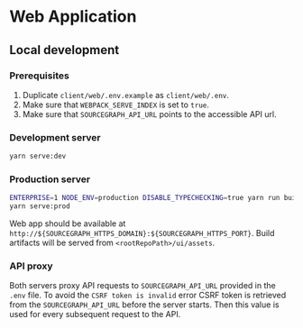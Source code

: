 # Web Application

## Local development

### Prerequisites

1. Duplicate `client/web/.env.example` as `client/web/.env`.
2. Make sure that `WEBPACK_SERVE_INDEX` is set to `true`.
3. Make sure that `SOURCEGRAPH_API_URL` points to the accessible API url.

### Development server

```sh
yarn serve:dev
```

### Production server

```sh
ENTERPRISE=1 NODE_ENV=production DISABLE_TYPECHECKING=true yarn run build
yarn serve:prod
```

Web app should be available at `http://${SOURCEGRAPH_HTTPS_DOMAIN}:${SOURCEGRAPH_HTTPS_PORT}`.
Build artifacts will be served from `<rootRepoPath>/ui/assets`.

### API proxy

Both servers proxy API requests to `SOURCEGRAPH_API_URL` provided in the `.env` file. To avoid the `CSRF token is invalid` error
CSRF token is retrieved from the `SOURCEGRAPH_API_URL` before the server starts. Then this value is used for every subsequent request to the API.
